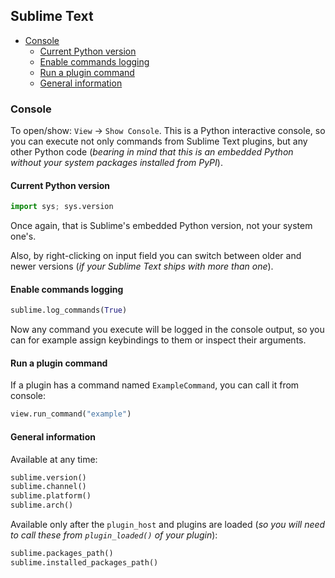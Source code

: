 ## Sublime Text

<!-- MarkdownTOC -->

- [Console](#console)
    - [Current Python version](#current-python-version)
    - [Enable commands logging](#enable-commands-logging)
    - [Run a plugin command](#run-a-plugin-command)
    - [General information](#general-information)

<!-- /MarkdownTOC -->

### Console

To open/show: `View` → `Show Console`. This is a Python interactive console, so you can execute not only commands from Sublime Text plugins, but any other Python code (*bearing in mind that this is an embedded Python without your system packages installed from PyPI*).

#### Current Python version

``` py
import sys; sys.version
```

Once again, that is Sublime's embedded Python version, not your system one's.

Also, by right-clicking on input field you can switch between older and newer versions (*if your Sublime Text ships with more than one*).

#### Enable commands logging

``` py
sublime.log_commands(True)
```

Now any command you execute will be logged in the console output, so you can for example assign keybindings to them or inspect their arguments.

#### Run a plugin command

If a plugin has a command named `ExampleCommand`, you can call it from console:

``` py
view.run_command("example")
```

#### General information

Available at any time:

``` py
sublime.version()
sublime.channel()
sublime.platform()
sublime.arch()
```

Available only after the `plugin_host` and plugins are loaded (*so you will need to call these from `plugin_loaded()` of your plugin*):

``` py
sublime.packages_path()
sublime.installed_packages_path()
```
